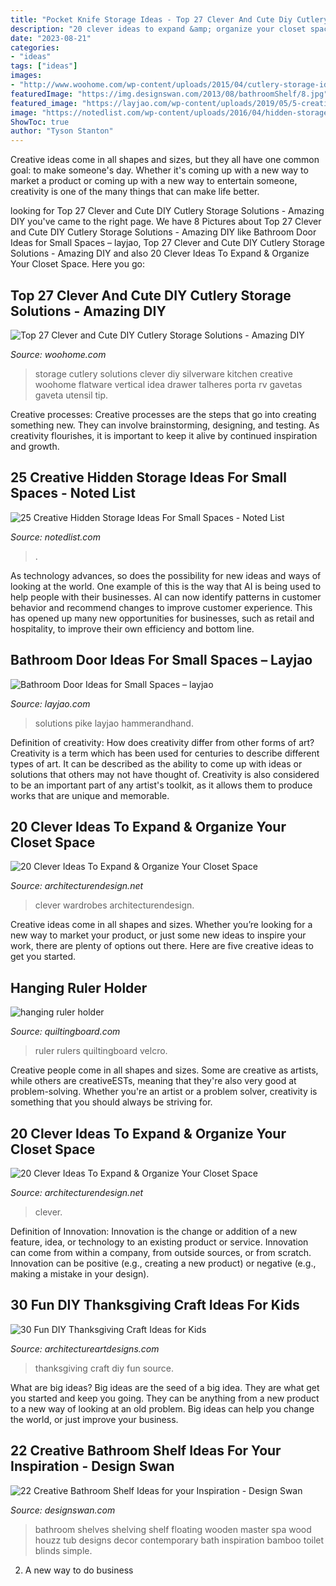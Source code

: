 ```yaml
---
title: "Pocket Knife Storage Ideas - Top 27 Clever And Cute Diy Cutlery Storage Solutions"
description: "20 clever ideas to expand &amp; organize your closet space"
date: "2023-08-21"
categories:
- "ideas"
tags: ["ideas"]
images:
- "http://www.woohome.com/wp-content/uploads/2015/04/cutlery-storage-ideas-woohome-9.jpg"
featuredImage: "https://img.designswan.com/2013/08/bathroomShelf/8.jpg"
featured_image: "https://layjao.com/wp-content/uploads/2019/05/5-creative-solutions-for-small-bathrooms-hammer-hand.jpg"
image: "https://notedlist.com/wp-content/uploads/2016/04/hidden-storage/3-hidden-storage-ideas.jpg"
ShowToc: true
author: "Tyson Stanton"
---
```



Creative ideas come in all shapes and sizes, but they all have one common goal: to make someone's day. Whether it's coming up with a new way to market a product or coming up with a new way to entertain someone, creativity is one of the many things that can make life better.

	

		
looking for Top 27 Clever and Cute DIY Cutlery Storage Solutions - Amazing DIY you've came to the right page. We have 8 Pictures about Top 27 Clever and Cute DIY Cutlery Storage Solutions - Amazing DIY like Bathroom Door Ideas for Small Spaces – layjao, Top 27 Clever and Cute DIY Cutlery Storage Solutions - Amazing DIY and also 20 Clever Ideas To Expand &amp; Organize Your Closet Space. Here you go:
		
    
## Top 27 Clever And Cute DIY Cutlery Storage Solutions - Amazing DIY

<img loading=lazy src="http://www.woohome.com/wp-content/uploads/2015/04/cutlery-storage-ideas-woohome-9.jpg" onerror="this.onerror=null;this.src='https://tse1.mm.bing.net/th?id=OIP.B4U2sAq1jOyD8xnvn5PEbwHaJy&amp;pid=15.1';" alt="Top 27 Clever and Cute DIY Cutlery Storage Solutions - Amazing DIY">

_Source: woohome.com_

>storage cutlery solutions clever diy silverware kitchen creative woohome flatware vertical idea drawer talheres porta rv gavetas gaveta utensil tip. 

	

Creative processes:
Creative processes are the steps that go into creating something new. They can involve brainstorming, designing, and testing. As creativity flourishes, it is important to keep it alive by continued inspiration and growth.

    
## 25 Creative Hidden Storage Ideas For Small Spaces - Noted List

<img loading=lazy src="https://notedlist.com/wp-content/uploads/2016/04/hidden-storage/3-hidden-storage-ideas.jpg" onerror="this.onerror=null;this.src='https://tse4.mm.bing.net/th?id=OIP.r5Ke8hwE49Os4e000m1dkQHaJ3&amp;pid=15.1';" alt="25 Creative Hidden Storage Ideas For Small Spaces - Noted List">

_Source: notedlist.com_

>. 

	

As technology advances, so does the possibility for new ideas and ways of looking at the world. One example of this is the way that AI is being used to help people with their businesses. AI can now identify patterns in customer behavior and recommend changes to improve customer experience. This has opened up many new opportunities for businesses, such as retail and hospitality, to improve their own efficiency and bottom line.

    
## Bathroom Door Ideas For Small Spaces – Layjao

<img loading=lazy src="https://layjao.com/wp-content/uploads/2019/05/5-creative-solutions-for-small-bathrooms-hammer-hand.jpg" onerror="this.onerror=null;this.src='https://tse1.mm.bing.net/th?id=OIP.n02aeFDuzANuwEhbuPXm0AHaK-&amp;pid=15.1';" alt="Bathroom Door Ideas for Small Spaces – layjao">

_Source: layjao.com_

>solutions pike layjao hammerandhand. 

	

Definition of creativity: How does creativity differ from other forms of art?
Creativity is a term which has been used for centuries to describe different types of art. It can be described as the ability to come up with ideas or solutions that others may not have thought of. Creativity is also considered to be an important part of any artist's toolkit, as it allows them to produce works that are unique and memorable.

    
## 20 Clever Ideas To Expand &amp; Organize Your Closet Space

<img loading=lazy src="https://cdn.architecturendesign.net/wp-content/uploads/2015/07/AD-Closet-Organizing-Ideas-1.jpg" onerror="this.onerror=null;this.src='https://tse2.mm.bing.net/th?id=OIP.cSUdGhUXvpZ4Sz6ppncHnAHaFH&amp;pid=15.1';" alt="20 Clever Ideas To Expand &amp; Organize Your Closet Space">

_Source: architecturendesign.net_

>clever wardrobes architecturendesign. 

	

Creative ideas come in all shapes and sizes. Whether you’re looking for a new way to market your product, or just some new ideas to inspire your work, there are plenty of options out there. Here are five creative ideas to get you started.

    
## Hanging Ruler Holder

<img loading=lazy src="https://www.quiltingboard.com/attachments/tutorials-f10/206167d1307059200-attachment-206161.jpe" onerror="this.onerror=null;this.src='https://tse1.mm.bing.net/th?id=OIP.JLHfCXmY7glmwea4bN8MxAHaJ4&amp;pid=15.1';" alt="hanging ruler holder">

_Source: quiltingboard.com_

>ruler rulers quiltingboard velcro. 

	

Creative people come in all shapes and sizes. Some are creative as artists, while others are creativeESTs, meaning that they're also very good at problem-solving. Whether you're an artist or a problem solver, creativity is something that you should always be striving for.

    
## 20 Clever Ideas To Expand &amp; Organize Your Closet Space

<img loading=lazy src="https://cdn.architecturendesign.net/wp-content/uploads/2015/07/AD-Closet-Organizing-Ideas-12.jpg" onerror="this.onerror=null;this.src='https://tse3.mm.bing.net/th?id=OIP.qxJdbkoiq5PCE5M3fhuwvgHaLE&amp;pid=15.1';" alt="20 Clever Ideas To Expand &amp; Organize Your Closet Space">

_Source: architecturendesign.net_

>clever. 

	

Definition of Innovation:
Innovation is the change or addition of a new feature, idea, or technology to an existing product or service. Innovation can come from within a company, from outside sources, or from scratch. Innovation can be positive (e.g., creating a new product) or negative (e.g., making a mistake in your design).

    
## 30 Fun DIY Thanksgiving Craft Ideas For Kids

<img loading=lazy src="https://www.architectureartdesigns.com/wp-content/uploads/2013/10/829.jpg" onerror="this.onerror=null;this.src='https://tse4.mm.bing.net/th?id=OIP.UwZaWnxoVaHPYXbgzDyQRQHaJ4&amp;pid=15.1';" alt="30 Fun DIY Thanksgiving Craft Ideas for Kids">

_Source: architectureartdesigns.com_

>thanksgiving craft diy fun source. 

	

What are big ideas?
Big ideas are the seed of a big idea. They are what get you started and keep you going. They can be anything from a new product to a new way of looking at an old problem. Big ideas can help you change the world, or just improve your business.

    
## 22 Creative Bathroom Shelf Ideas For Your Inspiration - Design Swan

<img loading=lazy src="https://img.designswan.com/2013/08/bathroomShelf/8.jpg" onerror="this.onerror=null;this.src='https://tse4.mm.bing.net/th?id=OIP.4U-99geo0eEfiU2x1t3dgwHaJ4&amp;pid=15.1';" alt="22 Creative Bathroom Shelf Ideas for your Inspiration - Design Swan">

_Source: designswan.com_

>bathroom shelves shelving shelf floating wooden master spa wood houzz tub designs decor contemporary bath inspiration bamboo toilet blinds simple. 

	

2. A new way to do business 

